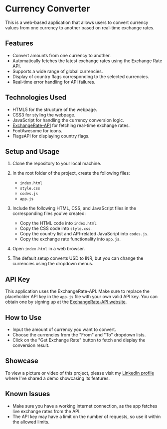 # Currency Converter

This is a web-based application that allows users to convert currency values from one currency to another based on real-time exchange rates.

## Features

- Convert amounts from one currency to another.
- Automatically fetches the latest exchange rates using the Exchange Rate API.
- Supports a wide range of global currencies.
- Display of country flags corresponding to the selected currencies.
- Real-time error handling for API failures.

## Technologies Used

- HTML5 for the structure of the webpage.
- CSS3 for styling the webpage.
- JavaScript for handling the currency conversion logic.
- [ExchangeRate-API](https://www.exchangerate-api.com/) for fetching real-time exchange rates.
- FontAwesome for icons.
- FlagsAPI for displaying country flags.

## Setup and Usage

1. Clone the repository to your local machine.
   
2. In the root folder of the project, create the following files:
   - `index.html`
   - `style.css`
   - `codes.js`
   - `app.js`

3. Include the following HTML, CSS, and JavaScript files in the corresponding files you've created:
   - Copy the HTML code into `index.html`.
   - Copy the CSS code into `style.css`.
   - Copy the country list and API-related JavaScript into `codes.js`.
   - Copy the exchange rate functionality into `app.js`.

4. Open `index.html` in a web browser.

5. The default setup converts USD to INR, but you can change the currencies using the dropdown menus.

## API Key

This application uses the ExchangeRate-API. Make sure to replace the placeholder API key in the `app.js` file with your own valid API key. You can obtain one by signing up at the [ExchangeRate-API website](https://www.exchangerate-api.com/).

## How to Use

- Input the amount of currency you want to convert.
- Choose the currencies from the "From" and "To" dropdown lists.
- Click on the "Get Exchange Rate" button to fetch and display the conversion result.

## Showcase

To view a picture or video of this project, please visit my [LinkedIn profile](https://www.linkedin.com/feed/update/urn:li:activity:7242868855667093506/) where I've shared a demo showcasing its features.

## Known Issues

- Make sure you have a working internet connection, as the app fetches live exchange rates from the API.
- The API key may have a limit on the number of requests, so use it within the allowed limits.
